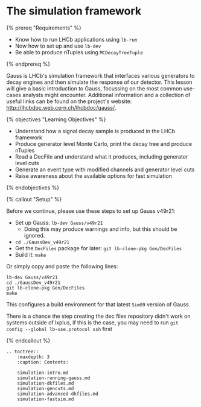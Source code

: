 # The simulation framework
{% prereq "Requirements" %}

* Know how to run LHCb applications using `lb-run`
* Now how to set up and use `lb-dev`
* Be able to produce nTuples using `MCDecayTreeTuple`

{% endprereq %}

Gauss is LHCb's simulation framework that interfaces various generators to decay engines and then simulate the response of our detector.
This lesson will give a basic introduction to Gauss, focussing on the most common use-cases analysts might encounter. Additional information
and a collection of useful links can be found on the project's website: http://lhcbdoc.web.cern.ch/lhcbdoc/gauss/.

{% objectives "Learning Objectives" %}

* Understand how a signal decay sample is produced in the LHCb framework
* Produce generator level Monte Carlo, print the decay tree and produce nTuples
* Read a DecFile and understand what it produces, including generator level cuts
* Generate an event type with modified channels and generator level cuts
* Raise awareness about the available options for fast simulation

{% endobjectives %}

{% callout "Setup" %}

Before we continue, please use these steps to set up Gauss v49r21:
* Set up Gauss: `lb-dev Gauss/v49r21`
    * Doing this may produce warnings and info, but this should be ignored. 
* `cd ./GaussDev_v49r21`
* Get the `DecFiles` package for later: `git lb-clone-pkg Gen/DecFiles`
* Build it: `make`

Or simply copy and paste the following lines:
```shell
lb-dev Gauss/v49r21
cd ./GaussDev_v49r21
git lb-clone-pkg Gen/DecFiles
make
```
This configures a build environment for that latest `Sim09` version of Gauss.

There is a chance the step creating the dec files repository didn't work on systems outside of lxplus, if this is the case, you may need to run `git config --global lb-use.protocol ssh` first 

{% endcallout %}

```eval_rst
.. toctree::
    :maxdepth: 3
    :caption: Contents:

    simulation-intro.md
    simulation-running-gauss.md
    simulation-dkfiles.md
    simulation-gencuts.md
    simulation-advanced-dkfiles.md
    simulation-fastsim.md
```
